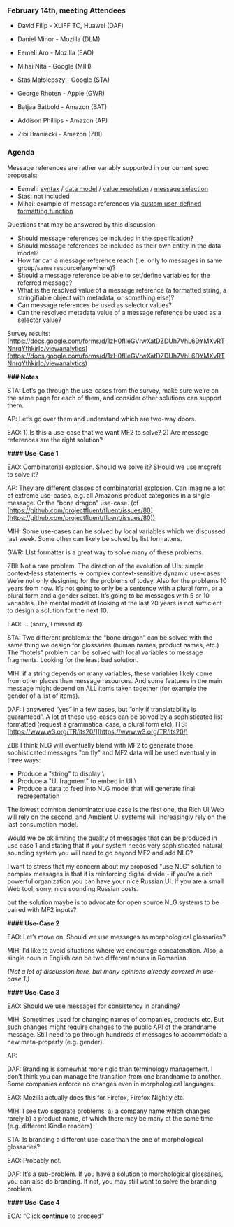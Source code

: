 ### February 14th, meeting Attendees

- David Filip - XLIFF TC, Huawei (DAF)

- Daniel Minor - Mozilla (DLM)

- Eemeli Aro - Mozilla (EAO)

- Mihai Nita - Google (MIH)

- Staś Małolepszy - Google (STA)

- George Rhoten - Apple (GWR)

- Batjaa Batbold - Amazon (BAT)

- Addison Phillips - Amazon (AP)

- Zibi Braniecki - Amazon (ZBI)



### **Agenda** 

Message references are rather variably supported in our current spec proposals:



* Eemeli: [syntax](https://github.com/unicode-org/message-format-wg/blob/ez-spec/spec-syntax.md#message-references) / [data model](https://github.com/unicode-org/message-format-wg/blob/ez-spec/spec-data-model.md#messageref) / [value resolution](https://github.com/unicode-org/message-format-wg/blob/ez-spec/spec-formatting.md#messageref) / [message selection](https://github.com/unicode-org/message-format-wg/blob/ez-spec/spec-message-selection.md)
* Staś: not included
* Mihai: example of message references via [custom user-defined formatting function](https://docs.google.com/document/d/1kqD0gy5x1mfiF2PAegjcNCAc98snTAqtbxccxfLcpNo/edit#heading=h.abzda7aveso5)

Questions that may be answered by this discussion:



* Should message references be included in the specification?
* Should message references be included as their own entity in the data model?
* How far can a message reference reach (i.e. only to messages in same group/same resource/anywhere)?
* Should a message reference be able to set/define variables for the referred message?
* What is the resolved value of a message reference (a formatted string, a stringifiable object with metadata, or something else)?
* Can message references be used as selector values?
* Can the resolved metadata value of a message reference be used as a selector value?

Survey results: [https://docs.google.com/forms/d/1zH0fIleGVrwXatDZDUh7VhL6DYMXvRTNnrqYthkjrIo/viewanalytics](https://docs.google.com/forms/d/1zH0fIleGVrwXatDZDUh7VhL6DYMXvRTNnrqYthkjrIo/viewanalytics)

**### Notes**

STA: Let’s go through the use-cases from the survey, make sure we’re on the same page for each of them, and consider other solutions can support them.

AP: Let’s go over them and understand which are two-way doors.

EAO: 1) Is this a use-case that we want MF2 to solve? 2) Are message references are the right solution?

**#### Use-Case 1**

EAO: Combinatorial explosion. Should we solve it? SHould we use msgrefs to solve it?

AP: They are different classes of combinatorial explosion. Can imagine a lot of extreme use-cases, e.g. all Amazon’s product categories in a single message. Or the “bone dragon” use-case. (cf [https://github.com/projectfluent/fluent/issues/80](https://github.com/projectfluent/fluent/issues/80))

MIH: Some use-cases can be solved by local variables which we discussed last week. Some other can likely be solved by list formatters.

GWR: LIst formatter is a great way to solve many of these problems.

ZBI: Not a rare problem. The direction of the evolution of UIs: simple context-less statements → complex context-sensitive dynamic use-cases. We’re not only designing for the problems of today. Also for the problems 10 years from now. It’s not going to only be a sentence with a plural form, or a plural form and a gender select. It’s going to be messages with 5 or 10 variables. The mental model of looking at the last 20 years is not sufficient to design a solution for the next 10.

EAO: … (sorry, I missed it)

STA: Two different problems: the “bone dragon” can be solved with the same thing we design for glossaries (human names, product names, etc.) The “hotels” problem can be solved with local variables to message fragments. Looking for the least bad solution.

MIH: if a string depends on many variables, these variables likely come from other places than message resources. And some features in the main message might depend on ALL items taken together (for example the gender of a list of items). 

DAF: I answered “yes” in a few cases, but “only if translatability is guaranteed”. A lot of these use-cases can be solved by a sophisticated list formatted (request a grammatical case, a plural form etc). ITS: [https://www.w3.org/TR/its20/](https://www.w3.org/TR/its20/)

ZBI: I think NLG will eventually blend with MF2 to generate those sophisticated messages "on fly" and MF2 data will be used eventually in three ways:

* Produce a "string" to display \
* Produce a "UI fragment" to embed in UI \
* Produce a data to feed into NLG model that will generate final representation

The lowest common denominator use case is the first one, the Rich UI Web will rely on the second, and Ambient UI systems will increasingly rely on the last consumption model.

Would we be ok limiting the quality of messages that can be produced in use case 1 and stating that if your system needs very sophisticated natural sounding system you will need to go beyond MF2 and add NLG?

I want to stress that my concern about my proposed "use NLG" solution to complex messages is that it is reinforcing digital divide - if you're a rich powerful organization you can have your nice Russian UI. If you are a small Web tool, sorry, nice sounding Russian costs.

but the solution maybe is to advocate for open source NLG systems to be paired with MF2 inputs?

**#### Use-Case 2**

EAO: Let’s move on. Should we use messages as morphological glossaries?

MIH: I’d like to avoid situations where we encourage concatenation. Also, a single noun in English can be two different nouns in Romanian.

_(Not a lot of discussion here, but many opinions already covered in use-case 1.)_

**#### Use-Case 3**

EAO: Should we use messages for consistency in branding?

MIH: Sometimes used for changing names of companies, products etc. But such changes might require changes to the public API of the brandname message. Still need to go through hundreds of messages to accommodate a new meta-property (e.g. gender).

AP: 

DAF: Branding is somewhat more rigid than terminology management. I don’t think you can manage the transition from one brandname to another. Some companies enforce no changes even in morphological languages.

EAO: Mozilla actually does this for Firefox, Firefox Nightly etc.

MIH: I see two separate problems: a) a company name which changes rarely b) a product name, of which there may be many at the same time (e.g. different Kindle readers)

STA: Is branding a different use-case than the one of morphological glossaries?

EAO: Probably not.

DAF: It’s a sub-problem. If you have a solution to morphological glossaries, you can also do branding. If not, you may still want to solve the branding problem.

**#### Use-Case 4**

EOA: “Click __continue__ to proceed”
